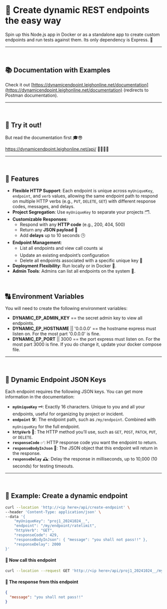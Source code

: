 # 🚀 Create dynamic REST endpoints the easy way

Spin up this Node.js app in Docker or as a standalone app to create custom endpoints and run tests against them. Its only dependency is Express. 🧪

---
<br />


## 📚 Documentation with Examples
Check it out [https://dynamicendpoint.leighonline.net/documentation](https://dynamicendpoint.leighonline.net/documentation) (redirects to Postman documentation).

---
<br />


## 🤩 Try it out!
But read the documentation first 🎓😎

https://dynamicendpoint.leighonline.net/api/  🎉🥳🎊🎁

---
<br />


## 🌟 **Features**
- **Flexible HTTP Support**: Each endpoint is unique across `myUniqueKey`, `endpoint`, and `verb` values, allowing the same endpoint path to respond on multiple HTTP verbs (e.g., `PUT`, `DELETE`, `GET`) with different response codes, messages, and delays.
- **Project Segregation**: Use `myUniqueKey` to separate your projects 🗂️.
- **Customizable Responses**: 
   - Respond with any **HTTP code** (e.g., 200, 404, 500)
   - Return any **JSON payload** 💾
   - Add **delays** up to 10 seconds 🕒
- **Endpoint Management**:
   - List all endpoints and view call counts 📊
   - Update an existing endpoint’s configuration
   - Delete all endpoints associated with a specific unique key 🧹
- **Deployment Flexibility**: Run locally or in Docker 🐳.
- **Admin Tools**: Admins can list all endpoints on the system 🔐.

<br />


## 🔠 Environment Variables
You will need to create the following environment variables:
- **DYNAMIC_EP_ADMIN_KEY** == the secret admin key to view all endpoints.
- **DYNAMIC_EP_HOSTNAME** || '0.0.0.0' == the hostname express must listen on. For the most part '0.0.0.0' is fine.
- **DYNAMIC_EP_PORT** || 3000 == the port express must listen on. For the most part 3000 is fine. If you do change it, update your docker compose file.

---
<br />


## 🔧 Dynamic Endpoint JSON Keys
Each endpoint requires the following JSON keys. You can get more information in the documentation:
- **`myUniqueKey`** 🗝️: Exactly 16 characters. Unique to you and all your endpoints, useful for organizing by project or incident.
- **`endpoint`** 🛠️: The endpoint path, such as `/my/endpoint`. Combined with `myUniqueKey` for the full endpoint.
- **`httpVerb`** 🔀: The HTTP method you’ll use, such as `GET`, `POST`, `PATCH`, `PUT`, or `DELETE`.
- **`responseCode`** ✅: HTTP response code you want the endpoint to return.
- **`responseBodyInJson`** 📄: The JSON object that this endpoint will return in the response.
- **`responseDelay`** 🕰️: Delay the response in milliseconds, up to 10,000 (10 seconds) for testing timeouts.

---
<br />


## 📄 **Example: Create a dynamic endpoint**

```bash
curl --location 'http://<ip here>/api/create-endpoint' \
--header 'Content-Type: application/json' \
--data '{
    "myUniqueKey": "proj1_20241024__", 
    "endpoint": "/my/endpoint/ratelimit", 
    "httpVerb": "GET", 
    "responseCode": 429, 
    "responseBodyInJson": { "message": "you shall not pass!!" }, 
    "responseDelay": 2000 
}'
```

#### 📄 **Now call this endpoint**

```bash
curl --location --request GET 'http://<ip here>/api/proj1_20241024__/my/endpoint/ratelimit'
```

#### 📄 **The response from this endpoint**

```json
{
  "message": "you shall not pass!!"
}
```
